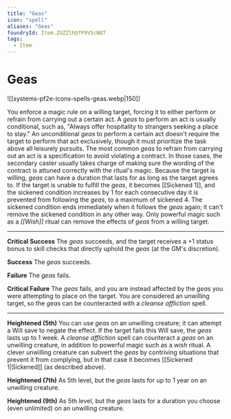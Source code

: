 ```yaml
---
title: "Geas"
icon: "spell"
aliases: "Geas"
foundryId: Item.ZUZZlhQfP9V5cN87
tags:
  - Item
---
```


# Geas
![[systems-pf2e-icons-spells-geas.webp|150]]

You enforce a magic rule on a willing target, forcing it to either perform or refrain from carrying out a certain act. A _geas_ to perform an act is usually conditional, such as, "Always offer hospitality to strangers seeking a place to stay." An unconditional _geas_ to perform a certain act doesn't require the target to perform that act exclusively, though it must prioritize the task above all leisurely pursuits. The most common _geas_ to refrain from carrying out an act is a specification to avoid violating a contract. In those cases, the secondary caster usually takes charge of making sure the wording of the contract is attuned correctly with the ritual's magic. Because the target is willing, _geas_ can have a duration that lasts for as long as the target agrees to. If the target is unable to fulfill the _geas_, it becomes [[Sickened 1]], and the sickened condition increases by 1 for each consecutive day it is prevented from following the _geas_, to a maximum of sickened 4. The sickened condition ends immediately when it follows the _geas_ again; it can't remove the sickened condition in any other way. Only powerful magic such as a _[[Wish]]_ ritual can remove the effects of _geas_ from a willing target.

* * *

**Critical Success** The _geas_ succeeds, and the target receives a +1 status bonus to skill checks that directly uphold the _geas_ (at the GM's discretion).

**Success** The _geas_ succeeds.

**Failure** The _geas_ fails.

**Critical Failure** The _geas_ fails, and you are instead affected by the _geas_ you were attempting to place on the target. You are considered an unwilling target, so the _geas_ can be counteracted with a _cleanse affliction_ spell.

* * *

**Heightened (5th)** You can use _geas_ on an unwilling creature; it can attempt a Will save to negate the effect. If the target fails this Will save, the _geas_ lasts up to 1 week. A _cleanse affliction_ spell can counteract a _geas_ on an unwilling creature, in addition to powerful magic such as a _wish_ ritual. A clever unwilling creature can subvert the _geas_ by contriving situations that prevent it from complying, but in that case it becomes [[Sickened 1|Sickened]] (as described above).

**Heightened (7th)** As 5th level, but the _geas_ lasts for up to 1 year on an unwilling creature.

**Heightened (9th)** As 5th level, but the _geas_ lasts for a duration you choose (even unlimited) on an unwilling creature.
